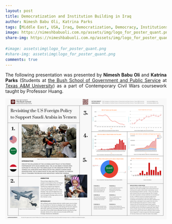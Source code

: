 ```yaml
---
layout: post
title: Democratization and Institution Building in Iraq
author: Nimesh Babu Oli, Katrina Parks
tags: [Middle East, USA, Iraq, Democratization, Democracy, Institutions]
image: https://nimeshbabuoli.com.np/assets/img/logo_for_poster_quant.png
share-img: https://nimeshbabuoli.com.np/assets/img/logo_for_poster_quant.png

#image: assets\img\logo_for_poster_quant.png
#share-img: assets\img\logo_for_poster_quant.png
comments: true
---
```

<p style='text-align: justify;'>The following presentation was presented by <b>Nimesh Babu Oli</b> and <b>Katrina Parks</b> (Students at <a target="_blank" href="https://bush.tamu.edu/">the Bush School of Government and Public Service</a> at <a target="_blank" href="https://tamu.edu/">Texas A&M University</a>) as a part of Contemporary Civil Wars coursework taught by Professor Huang.
</p>


<div class="img-zoom-container">
  <img id="myimage" src="/assets/img/quant_poster.png" alt="Quant Poster">
  <div id="myresult" class="img-zoom-result"></div>
</div>